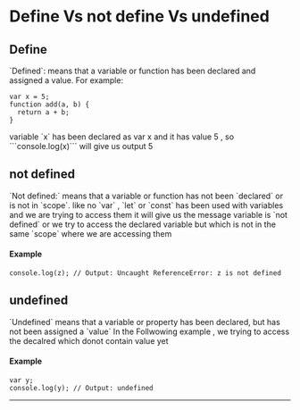 # Define Vs not define Vs  undefined 

## Define
<p>
`Defined`: means that a variable or function has been declared and assigned a value. For example:
</p>

```
var x = 5;
function add(a, b) {
  return a + b;
}
```

<p>
variable  `x` has been declared as var x and it has value 5 , so ```console.log(x)```  will give us output 5
</p>

## not defined 
<p>
`Not defined:` means that a variable or function has not been `declared` or is not in `scope`.
 like no `var` , `let` or `const` has been used with variables and we are trying to access them 
it will give us the message variable is `not defined`
or
we try to access the declared variable but which is not in the same `scope` where we are accessing them
</p>

#### Example

```
console.log(z); // Output: Uncaught ReferenceError: z is not defined
```

## undefined 
<p>
`Undefined` means that a variable or property has been declared, but has not been assigned a `value`
In the Follwowing example , we trying to access the decalred which donot contain value yet
<p>

#### Example
```
var y;
console.log(y); // Output: undefined
```
---








